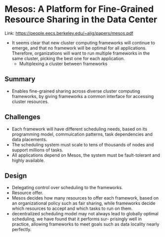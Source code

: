 # Mesos: A Platform for Fine-Grained Resource Sharing in the Data Center

Link: https://people.eecs.berkeley.edu/~alig/papers/mesos.pdf

* It seems clear that new cluster computing frameworks will continue to emerge, and that no framework will be optimal for all applications. Therefore, organizations will want to run multiple frameworks in the same cluster, picking the best one for each application.
  * Multiplexing a cluster between frameworks

## Summary

* Enables fine-grained sharing across diverse cluster computing frameworks, by giving frameworks a common interface for accessing cluster resources.

## Challenges

* Each framework will have different scheduling needs, based on its programming model, commuication patterns, task dependencies and data placements.
* The scheduling system must scale to tens of thousands of nodes and support millions of tasks.
* All applications depend on Mesos, the system must be fault-tolerant and highly available. 

## Design

* Delegating control over scheduling to the frameworks.
* Resource offer. 
* Mesos decides how many resources to offer each framework, based on an organizational policy such as fair sharing, while frameworks decide which resources to accept and which tasks to run on them.
* decentralized scheduling model may not always lead to globally optimal scheduling, we have found that it performs sur- prisingly well in practice, allowing frameworks to meet goals such as data locality nearly perfectly.